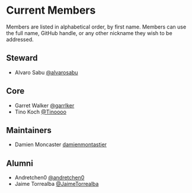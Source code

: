 # Current Members

Members are listed in alphabetical order, by first name. Members can use the full name, GitHub handle, or any other nickname they wish to be addressed. 

## Steward 

- Alvaro Sabu [@alvarosabu](https://github.com/alvarosabu)

## Core 

- Garret Walker [@garrlker](https://github.com/garrlker)
- Tino Koch [@Tinoooo](https://github.com/Tinoooo)

## Maintainers
- Damien Moncaster [damienmontastier](https://github.com/damienmontastier)


## Alumni

- Andretchen0 [@andretchen0](https://github.com/andretchen0)
- Jaime Torrealba [@JaimeTorrealba](https://github.com/JaimeTorrealba)

